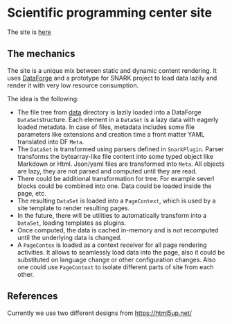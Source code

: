 # Scientific programming center site

The site is [here](https://sciprog.center/)

## The mechanics

The site is a unique mix between static and dynamic content rendering. 
It uses [DataForge](https://github.com/mipt-npm/dataforge-core) and a prototype for SNARK project to load data lazily and 
render it with very low resource consumption.

The idea is the following:
* The file tree from [data](/data) directory is lazily loaded into a DataForge `DataSet`structure. Each element in a `DataSet` is a lazy data with eagerly loaded metadata. In case of files, metadata includes some file parameters like extensions and creation time a front matter YAML translated into DF `Meta`.
* The `DataSet` is transformed using parsers defined in `SnarkPlugin`. Parser transforms the bytearray-like file content into some typed object like Markdown or Html. Json/yaml files are transformed into `Meta`. All objects are lazy, they are not parsed and computed until they are read.
* There could be additional transformation for tree. For example severl blocks could be combined into one. Data could be loaded inside the page, etc.
* The resulting `DataSet` is loaded into a `PageContext`, which is used by a site template to render resulting pages.
* In the future, there will be utilities to automatically transform into a `DataSet`, loading templates as plugins.
* Once computed, the data is cached in-memory and is not recomputed until the underlying data is changed.
* A `PageContex` is loaded as a context receiver for all page rendering activities. It allows to seamlessly load data into the page, also it could be substituted on language change or other configuration changes. Also one could use `PageContext` to isolate different parts of site from each other.

## References

Currently we use two different designs from https://html5up.net/